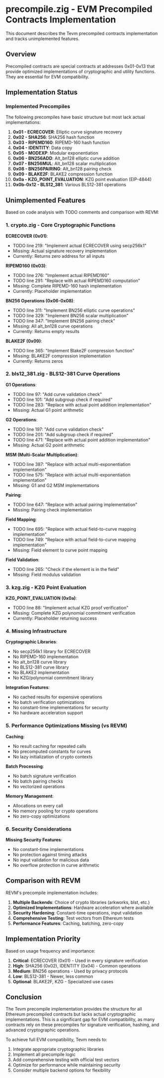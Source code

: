# precompile.zig - EVM Precompiled Contracts Implementation

This document describes the Tevm precompiled contracts implementation and tracks unimplemented features.

## Overview

Precompiled contracts are special contracts at addresses 0x01-0x13 that provide optimized implementations of cryptographic and utility functions. They are essential for EVM compatibility.

## Implementation Status

### Implemented Precompiles

The following precompiles have basic structure but most lack actual implementations:

1. **0x01 - ECRECOVER**: Elliptic curve signature recovery
2. **0x02 - SHA256**: SHA256 hash function
3. **0x03 - RIPEMD160**: RIPEMD-160 hash function
4. **0x04 - IDENTITY**: Data copy
5. **0x05 - MODEXP**: Modular exponentiation
6. **0x06 - BN256ADD**: Alt_bn128 elliptic curve addition
7. **0x07 - BN256MUL**: Alt_bn128 scalar multiplication
8. **0x08 - BN256PAIRING**: Alt_bn128 pairing check
9. **0x09 - BLAKE2F**: BLAKE2 compression function
10. **0x0a - KZG_POINT_EVALUATION**: KZG point evaluation (EIP-4844)
11. **0x0b-0x12 - BLS12_381**: Various BLS12-381 operations

## Unimplemented Features

Based on code analysis with TODO comments and comparison with REVM:

### 1. crypto.zig - Core Cryptographic Functions

**ECRECOVER (0x01)**:
- TODO line 219: "Implement actual ECRECOVER using secp256k1"
- Missing: Actual signature recovery implementation
- Currently: Returns zero address for all inputs

**RIPEMD160 (0x03)**:
- TODO line 276: "Implement actual RIPEMD160"
- TODO line 291: "Replace with actual RIPEMD160 computation"
- Missing: Complete RIPEMD-160 hash implementation
- Currently: Placeholder implementation

**BN256 Operations (0x06-0x08)**:
- TODO line 311: "Implement BN256 elliptic curve operations"
- TODO line 329: "Implement BN256 scalar multiplication"
- TODO line 347: "Implement BN256 pairing check"
- Missing: All alt_bn128 curve operations
- Currently: Returns empty results

**BLAKE2F (0x09)**:
- TODO line 365: "Implement Blake2F compression function"
- Missing: BLAKE2F compression implementation
- Currently: Returns zeros

### 2. bls12_381.zig - BLS12-381 Curve Operations

**G1 Operations**:
- TODO line 97: "Add curve validation check"
- TODO line 101: "Add subgroup check if required"
- TODO line 283: "Replace with actual point addition implementation"
- Missing: Actual G1 point arithmetic

**G2 Operations**:
- TODO line 197: "Add curve validation check"
- TODO line 201: "Add subgroup check if required"
- TODO line 471: "Replace with actual point addition implementation"
- Missing: Actual G2 point arithmetic

**MSM (Multi-Scalar Multiplication)**:
- TODO line 387: "Replace with actual multi-exponentiation implementation"
- TODO line 575: "Replace with actual multi-exponentiation implementation"
- Missing: G1 and G2 MSM implementations

**Pairing**:
- TODO line 647: "Replace with actual pairing implementation"
- Missing: Pairing check implementation

**Field Mapping**:
- TODO line 695: "Replace with actual field-to-curve mapping implementation"
- TODO line 749: "Replace with actual field-to-curve mapping implementation"
- Missing: Field element to curve point mapping

**Field Validation**:
- TODO line 265: "Check if the element is in the field"
- Missing: Field modulus validation

### 3. kzg.zig - KZG Point Evaluation

**KZG_POINT_EVALUATION (0x0a)**:
- TODO line 88: "Implement actual KZG proof verification"
- Missing: Complete KZG polynomial commitment verification
- Currently: Placeholder returning success

### 4. Missing Infrastructure

**Cryptographic Libraries**:
- No secp256k1 library for ECRECOVER
- No RIPEMD-160 implementation
- No alt_bn128 curve library
- No BLS12-381 curve library
- No BLAKE2 implementation
- No KZG/polynomial commitment library

**Integration Features**:
- No cached results for expensive operations
- No batch verification optimizations
- No constant-time implementations for security
- No hardware acceleration support

### 5. Performance Optimizations Missing (vs REVM)

**Caching**:
- No result caching for repeated calls
- No precomputed constants for curves
- No lazy initialization of crypto contexts

**Batch Processing**:
- No batch signature verification
- No batch pairing checks
- No vectorized operations

**Memory Management**:
- Allocations on every call
- No memory pooling for crypto operations
- No zero-copy optimizations

### 6. Security Considerations

**Missing Security Features**:
- No constant-time implementations
- No protection against timing attacks
- No input validation for malicious data
- No overflow protection in curve arithmetic

## Comparison with REVM

REVM's precompile implementation includes:

1. **Multiple Backends**: Choice of crypto libraries (arkworks, blst, etc.)
2. **Optimized Implementations**: Hardware acceleration where available
3. **Security Hardening**: Constant-time operations, input validation
4. **Comprehensive Testing**: Test vectors from Ethereum tests
5. **Performance Features**: Caching, batching, zero-copy

## Implementation Priority

Based on usage frequency and importance:

1. **Critical**: ECRECOVER (0x01) - Used in every signature verification
2. **High**: SHA256 (0x02), IDENTITY (0x04) - Common operations
3. **Medium**: BN256 operations - Used by privacy protocols
4. **Low**: BLS12-381 - Newer, less common
5. **Optional**: BLAKE2F, KZG - Specialized use cases

## Conclusion

The Tevm precompile implementation provides the structure for all Ethereum precompiled contracts but lacks actual cryptographic implementations. This is a significant gap for EVM compatibility, as many contracts rely on these precompiles for signature verification, hashing, and advanced cryptographic operations.

To achieve full EVM compatibility, Tevm needs to:
1. Integrate appropriate cryptographic libraries
2. Implement all precompile logic
3. Add comprehensive testing with official test vectors
4. Optimize for performance while maintaining security
5. Consider multiple backend options for flexibility
